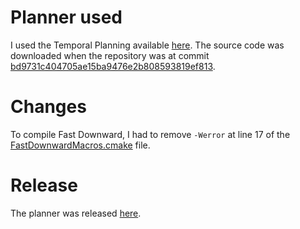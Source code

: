 # Planner used

I used the Temporal Planning available [here](https://github.com/aig-upf/temporal-planning). The source code was downloaded when the repository was at commit [bd9731c404705ae15ba9476e2b808593819ef813](https://github.com/aig-upf/temporal-planning/tree/bd9731c404705ae15ba9476e2b808593819ef813).


# Changes

To compile Fast Downward, I had to remove `-Werror` at line 17 of the [FastDownwardMacros.cmake](https://github.com/aig-upf/temporal-planning/blob/master/fd_copy/src/cmake_modules/FastDownwardMacros.cmake) file.


# Release

The planner was released [here](https://github.com/claudioscheer/source-code-compiler-pddl/releases/tag/planner).